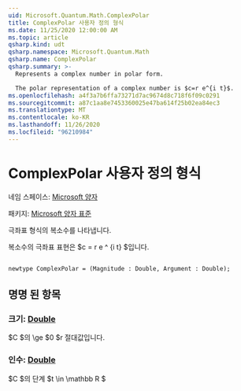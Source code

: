 ```yaml
---
uid: Microsoft.Quantum.Math.ComplexPolar
title: ComplexPolar 사용자 정의 형식
ms.date: 11/25/2020 12:00:00 AM
ms.topic: article
qsharp.kind: udt
qsharp.namespace: Microsoft.Quantum.Math
qsharp.name: ComplexPolar
qsharp.summary: >-
  Represents a complex number in polar form.

  The polar representation of a complex number is $c=r e^{i t}$.
ms.openlocfilehash: a4f3a7b6ffa73271d7ac9674d8c718f6f09c0291
ms.sourcegitcommit: a87c1aa8e7453360025e47ba614f25b02ea84ec3
ms.translationtype: MT
ms.contentlocale: ko-KR
ms.lasthandoff: 11/26/2020
ms.locfileid: "96210984"
---
```

# <a name="complexpolar-user-defined-type"></a>ComplexPolar 사용자 정의 형식

네임 스페이스: [Microsoft 양자](xref:Microsoft.Quantum.Math)

패키지: [Microsoft 양자 표준](https://nuget.org/packages/Microsoft.Quantum.Standard)


극좌표 형식의 복소수를 나타냅니다.

복소수의 극좌표 표현은 $c = r e ^ {i t} $입니다.

```qsharp

newtype ComplexPolar = (Magnitude : Double, Argument : Double);
```



## <a name="named-items"></a>명명 된 항목

### <a name="magnitude--double"></a>크기: [Double](xref:microsoft.quantum.lang-ref.double)

$C $의 \ge $0 $r 절대값입니다.
### <a name="argument--double"></a>인수: [Double](xref:microsoft.quantum.lang-ref.double)

$C $의 단계 $t \in \mathbb R $
